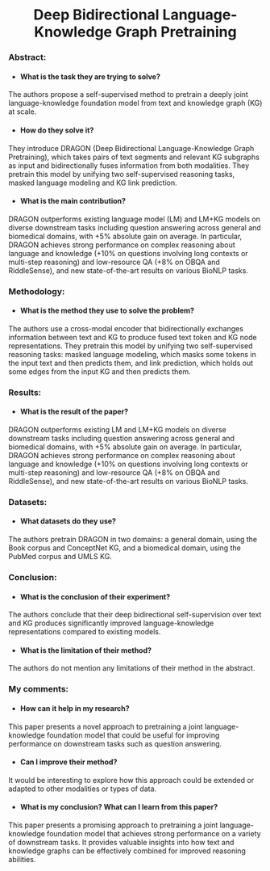 # <center> Deep Bidirectional Language-Knowledge Graph Pretraining </center>

### Abstract:
- #### What is the task they are trying to solve?
The authors propose a self-supervised method to pretrain a deeply joint language-knowledge foundation model from text and knowledge graph (KG) at scale.

- #### How do they solve it?
They introduce DRAGON (Deep Bidirectional Language-Knowledge Graph Pretraining), which takes pairs of text segments and relevant KG subgraphs as input and bidirectionally fuses information from both modalities. They pretrain this model by unifying two self-supervised reasoning tasks, masked language modeling and KG link prediction.

- #### What is the main contribution?
DRAGON outperforms existing language model (LM) and LM+KG models on diverse downstream tasks including question answering across general and biomedical domains, with +5% absolute gain on average. In particular, DRAGON achieves strong performance on complex reasoning about language and knowledge (+10% on questions involving long contexts or multi-step reasoning) and low-resource QA (+8% on OBQA and RiddleSense), and new state-of-the-art results on various BioNLP tasks.

### Methodology:
- #### What is the method they use to solve the problem?
The authors use a cross-modal encoder that bidirectionally exchanges information between text and KG to produce fused text token and KG node representations. They pretrain this model by unifying two self-supervised reasoning tasks: masked language modeling, which masks some tokens in the input text and then predicts them, and link prediction, which holds out some edges from the input KG and then predicts them.

### Results:
- #### What is the result of the paper?
DRAGON outperforms existing LM and LM+KG models on diverse downstream tasks including question answering across general and biomedical domains, with +5% absolute gain on average. In particular, DRAGON achieves strong performance on complex reasoning about language and knowledge (+10% on questions involving long contexts or multi-step reasoning) and low-resource QA (+8% on OBQA and RiddleSense), and new state-of-the-art results on various BioNLP tasks.

### Datasets:
- #### What datasets do they use?
The authors pretrain DRAGON in two domains: a general domain, using the Book corpus and ConceptNet KG, and a biomedical domain, using the PubMed corpus and UMLS KG.

### Conclusion:
- #### What is the conclusion of their experiment?
The authors conclude that their deep bidirectional self-supervision over text and KG produces significantly improved language-knowledge representations compared to existing models.

- #### What is the limitation of their method?
The authors do not mention any limitations of their method in the abstract.

### My comments:
- #### How can it help in my research?
This paper presents a novel approach to pretraining a joint language-knowledge foundation model that could be useful for improving performance on downstream tasks such as question answering.

- #### Can I improve their method?
It would be interesting to explore how this approach could be extended or adapted to other modalities or types of data.

- #### What is my conclusion? What can I learn from this paper?
This paper presents a promising approach to pretraining a joint language-knowledge foundation model that achieves strong performance on a variety of downstream tasks. It provides valuable insights into how text and knowledge graphs can be effectively combined for improved reasoning abilities.